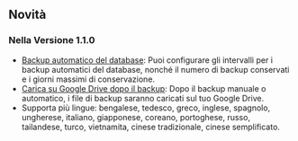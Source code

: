 
## Novità

### Nella Versione 1.1.0
* [Backup automatico del database](https://youtube.com/shorts/dWePWDncx0k): Puoi configurare gli intervalli per i backup automatici del database, nonché il numero di backup conservati e i giorni massimi di conservazione.
* [Carica su Google Drive dopo il backup](https://youtu.be/hOJdtKElLuw): Dopo il backup manuale o automatico, i file di backup saranno caricati sul tuo Google Drive.
* Supporta più lingue: bengalese, tedesco, greco, inglese, spagnolo, ungherese, italiano, giapponese, coreano, portoghese, russo, tailandese, turco, vietnamita, cinese tradizionale, cinese semplificato.